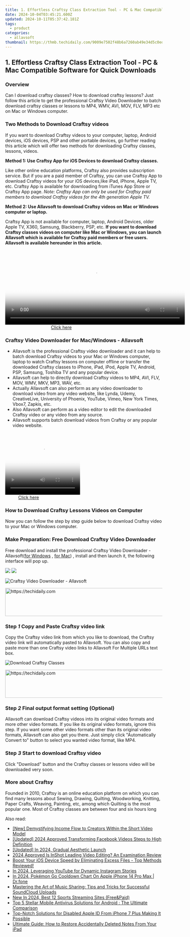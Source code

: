 ```yaml
---
title: 1. Effortless Craftsy Class Extraction Tool - PC & Mac Compatible Software for Quick Downloads
date: 2024-10-04T03:45:21.600Z
updated: 2024-10-11T05:37:42.181Z
tags:
  - product
categories:
  - allavsoft
thumbnail: https://thmb.techidaily.com/9009e7502f48b6a7260ab49e34d5c0ede3d2f18aac9b63fbba531138fcdb2ca3.jpg
---
```


## 1. Effortless Craftsy Class Extraction Tool - PC & Mac Compatible Software for Quick Downloads

### Overview

Can I download craftsy classes? How to download craftsy lessons? Just follow this article to get the professional Craftsy Video Downloader to batch download craftsy classes or lessons to MP4, WMV, AVI, MOV, FLV, MP3 etc on Mac or Windows computer.

### Two Methods to Download Craftsy videos

If you want to download Craftsy videos to your computer, laptop, Android devices, iOS devices, PSP and other portable devices, go further reading this article which will offer two methods for downloading Craftsy classes, lessons, videos.

**Method 1: Use Craftsy App for iOS Devices to download Craftsy classes.**

Like other online education platforms, Craftsy also provides subscription service. But if you are a paid member of Craftsy, you can use Craftsy App to download Craftsy videos for your iOS devices,like iPad, iPhone, Apple TV, etc. Craftsy App is available for downloading from iTunes App Store or Craftsy App page. _Note: Craftsy App can only be used for Craftsy paid members to download Craftsy videos for the 4th generation Apple TV._

**Method 2: Use Allavsoft to download Craftsy videos on Mac or Windows computer or laptop.**

Craftsy App is not available for computer, laptop, Android Devices, older Apple TV, X360, Samsung, Blackberry, PSP, etc. **If you want to download Craftsy classes videos on computer like Mac or Windows, you can launch Allavsoft which is available for Craftsy paid members or free users. Allavsoft is available hereunder in this article.**

<!-- affiliate ads begin -->
<span id="1982456">
					<video width="576" height="240" style="cursor:pointer"
           poster="//a.impactradius-go.com/display-clicktoplayimage/1982456.png"
           onclick="if(!this.playClicked){this.play();this.setAttribute('controls',true);this.playClicked=true;}">
	   <source src="//a.impactradius-go.com/display-ad/22993-1982456">
	   <img src="//a.impactradius-go.com/display-clicktoplayimage/1982456.png" style="border: none; height: 100%; width: 100%; object-fit: contain">
	</video>
	<div style="width:360px;text-align:center"><a href="javascript:window.open(decodeURIComponent('https%3A%2F%2Fhomestyler.sjv.io%2Fc%2F5597632%2F1982456%2F22993'), '_blank');void(0);">Click here</a></div>
</span>
<img height="0" width="0" src="https://imp.pxf.io/i/5597632/1982456/22993" style="position:absolute;visibility:hidden;" border="0" />
<!-- affiliate ads end -->

### Craftsy Video Downloader for Mac/Windows - Allavsoft

* Allavsoft is the professional Craftsy video downloader and it can help to batch download Craftsy videos to your Mac or Windows computer, laptop to watch Craftsy lessons on computer offline or transfer the downloaded Craftsy classes to iPhone, iPad, iPod, Apple TV, Android, PSP, Samsung, Toshiba TV and any popular device.
* Allavsoft can help to directly download Craftsy videos to MP4, AVI, FLV, MOV, WMV, MKV, MP3, WAV, etc.
* Actually Allavsoft can also perform as any video downloader to download video from any video website, like Lynda, Udemy, CreativeLive, University of Phoenix, YouTube, Vimeo, New York Times, Vbox7, Zapkis, etc.
* Also Allavsoft can perform as a video editor to edit the downloaded Craftsy video or any video from any source.
* Allavsoft supports batch download videos from Craftsy or any popular video website.

<!-- affiliate ads begin -->
<span id="1912746">
					<video width="240" height="200" style="cursor:pointer"
           poster="//a.impactradius-go.com/display-clicktoplayimage/1912746.png"
           onclick="if(!this.playClicked){this.play();this.setAttribute('controls',true);this.playClicked=true;}">
	   <source src="//a.impactradius-go.com/display-ad/20231-1912746">
	   <img src="//a.impactradius-go.com/display-clicktoplayimage/1912746.png" style="border: none; height: 100%; width: 100%; object-fit: contain">
	</video>
	<div style="width:150px;text-align:center"><a href="javascript:window.open(decodeURIComponent('https%3A%2F%2Fmindmanager.sjv.io%2Fc%2F5597632%2F1912746%2F20231'), '_blank');void(0);">Click here</a></div>
</span>
<img height="0" width="0" src="https://imp.pxf.io/i/5597632/1912746/20231" style="position:absolute;visibility:hidden;" border="0" />
<!-- affiliate ads end -->

### How to Download Craftsy Lessons Videos on Computer

Now you can follow the step by step guide below to download Craftsy video to your Mac or Windows computer.

### Make Preparation: Free Download Craftsy Video Downloader

Free download and install the professional Craftsy Video Downloader - Allavsoft([for Windows](https://tools.techidaily.com/allavsoft/products/) , [for Mac](https://tools.techidaily.com/allavsoft/products/)) , install and then launch it, the following interface will pop up.

[![](https://www.allavsoft.com/how-to/../images/how-to/free-download-win.jpg)](https://tools.techidaily.com/allavsoft/products/) [![](https://www.allavsoft.com/how-to/../images/how-to/free-download-mac.jpg)](https://tools.techidaily.com/allavsoft/products/)

![Craftsy Video Downloader - Allavsoft](https://www.allavsoft.com/how-to/../images/allavsoft/screen-shot-600.jpg)

<!-- affiliate ads begin -->
<a href="https://aligracehair.sjv.io/c/5597632/2135419/19272" target="_top" id="2135419">
  <img src="//a.impactradius-go.com/display-ad/19272-2135419" border="0" alt="https://techidaily.com" width="728" height="90"/>
</a>
<img height="0" width="0" src="https://aligracehair.sjv.io/i/5597632/2135419/19272" style="position:absolute;visibility:hidden;" border="0" />
<!-- affiliate ads end -->

### Step _1_ Copy and Paste Craftsy video link

Copy the Craftsy video link from which you like to download, the Craftsy video link will automatically pasted to Allavsoft. You can also copy and paste more than one Craftsy video links to Allavsoft For Multiple URLs text box.

![Download Craftsy Classes](https://www.allavsoft.com/how-to/../images/how-to/lynda-video-downloader/download-lynda-courses.jpg)

<!-- affiliate ads begin -->
<a href="https://appsumo.8odi.net/c/5597632/2137378/7443" target="_top" id="2137378">
  <img src="//a.impactradius-go.com/display-ad/7443-2137378" border="0" alt="https://techidaily.com" width="600" height="90"/>
</a>
<img height="0" width="0" src="https://appsumo.8odi.net/i/5597632/2137378/7443" style="position:absolute;visibility:hidden;" border="0" />
<!-- affiliate ads end -->

### Step _2_ Final output format setting (Optional)

Allavsoft can download Craftsy videos into its original video formats and more other video formats. If you like its original video formats, ignore this step. If you want some other video formats other than its original video formats, Allavsoft can also get you there. Just simply click "Automatically Convert to" button to select you wanted video format, like MP4.

### Step _3_ Start to download Craftsy video

Click "Download" button and the Craftsy classes or lessons video will be downloaded very soon.

### More about Craftsy

Founded in 2010, Craftsy is an online education platform on which you can find many lessons about Sewing, Drawing, Quilting, Woodworking, Knitting, Paper Crafts, Weaving, Painting, etc, among which Quilting is the most popular one. Most of Craftsy classes are between four and six hours long

<ins class="adsbygoogle"
     style="display:block"
     data-ad-format="autorelaxed"
     data-ad-client="ca-pub-7571918770474297"
     data-ad-slot="1223367746"></ins>

<ins class="adsbygoogle"
     style="display:block"
     data-ad-client="ca-pub-7571918770474297"
     data-ad-slot="8358498916"
     data-ad-format="auto"
     data-full-width-responsive="true"></ins>

<span class="atpl-alsoreadstyle">Also read:</span>
<div><ul>
<li><a href="https://youtube-webster.techidaily.com/emystifying-income-flow-to-creators-within-the-short-video-model/"><u>[New] Demystifying Income Flow to Creators Within the Short Video Model</u></a></li>
<li><a href="https://facebook-video-recording.techidaily.com/updated-2024-approved-transforming-facebook-videos-steps-to-high-definition/"><u>[Updated] 2024 Approved Transforming Facebook Videos Steps to High Definition</u></a></li>
<li><a href="https://fox-info.techidaily.com/updated-in-2024-gradual-aesthetic-launch/"><u>[Updated] In 2024, Gradual Aesthetic Launch</u></a></li>
<li><a href="https://fox-direct.techidaily.com/2024-approved-is-inshot-leading-video-editing-an-examination-review/"><u>2024 Approved Is InShot Leading Video Editing? An Examination Review</u></a></li>
<li><a href="https://discover-data.techidaily.com/boost-your-ios-device-speed-by-eliminating-excess-files-top-methods-reviewed/"><u>Boost Your iOS Device Speed by Eliminating Excess Files - Top Methods Reviewed!</u></a></li>
<li><a href="https://youtube-web.techidaily.com/24-leveraging-youtube-for-dynamic-instagram-stories/"><u>In 2024, Leveraging YouTube for Dynamic Instagram Stories</u></a></li>
<li><a href="https://ios-pokemon-go.techidaily.com/in-2024-pokemon-go-cooldown-chart-on-apple-iphone-14-pro-max-drfone-by-drfone-virtual-ios/"><u>In 2024, Pokémon Go Cooldown Chart On Apple iPhone 14 Pro Max | Dr.fone</u></a></li>
<li><a href="https://discover-data.techidaily.com/mastering-the-art-of-music-sharing-tips-and-tricks-for-successful-soundcloud-uploads/"><u>Mastering the Art of Music Sharing: Tips and Tricks for Successful SoundCloud Uploads</u></a></li>
<li><a href="https://ai-live-streaming.techidaily.com/new-in-2024-best-12-sports-streaming-sites-freeandpaid/"><u>New In 2024, Best 12 Sports Streaming Sites (Free&Paid)</u></a></li>
<li><a href="https://discover-data.techidaily.com/top-5-stellar-mobile-antivirus-solutions-for-android-the-ultimate-comparison/"><u>Top 5 Stellar Mobile Antivirus Solutions for Android : The Ultimate Comparison</u></a></li>
<li><a href="https://apple-account.techidaily.com/top-notch-solutions-for-disabled-apple-id-from-iphone-7-plus-making-it-possible-by-drfone-ios/"><u>Top-Notch Solutions for Disabled Apple ID From iPhone 7 Plus Making It Possible</u></a></li>
<li><a href="https://discover-data.techidaily.com/ultimate-guide-how-to-restore-accidentally-deleted-notes-from-your-ipad/"><u>Ultimate Guide: How to Restore Accidentally Deleted Notes From Your iPad</u></a></li>
</ul></div>


